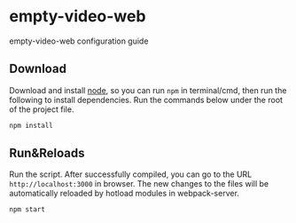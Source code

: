 # empty-video-web

empty-video-web configuration guide 

## Download

Download and install [node](https://nodejs.org), so you can run `npm` in terminal/cmd, then run the following to install dependencies. Run the commands below under the root of the project file.

```bash
npm install
```

## Run&Reloads

Run the script. After successfully compiled, you can go to the URL `http://localhost:3000` in browser. The new changes to the files will be automatically reloaded by hotload modules in webpack-server.

```
npm start
```

